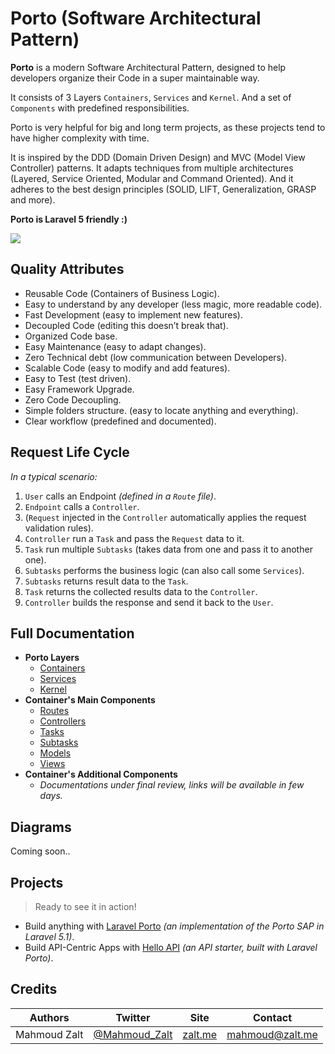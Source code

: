 # Porto (Software Architectural Pattern)

**Porto** is a modern Software Architectural Pattern, designed to help developers organize their Code in a super maintainable way.

It consists of 3 Layers `Containers`, `Services` and `Kernel`. And a set of `Components` with predefined responsibilities.

Porto is very helpful for big and long term projects, as these projects tend to have higher complexity with time.

It is inspired by the DDD (Domain Driven Design) and MVC (Model View Controller) patterns.
It adapts techniques from multiple architectures (Layered, Service Oriented, Modular and Command Oriented). 
And it adheres to the best design principles (SOLID, LIFT, Generalization, GRASP and more).

**Porto is Laravel 5 friendly :)**

![](https://s31.postimg.org/v0tfzzevf/Porto_Logo.png)

## Quality Attributes

- Reusable Code (Containers of Business Logic).
- Easy to understand by any developer (less magic, more readable code).
- Fast Development (easy to implement new features).
- Decoupled Code (editing this doesn’t break that).
- Organized Code base.
- Easy Maintenance (easy to adapt changes).
- Zero Technical debt (low communication between Developers).
- Scalable Code (easy to modify and add features).
- Easy to Test (test driven).
- Easy Framework Upgrade.
- Zero Code Decoupling.
- Simple folders structure. (easy to locate anything and everything).
- Clear workflow (predefined and documented).


## Request Life Cycle

*In a typical scenario:*

1. `User` calls an Endpoint *(defined in a `Route` file)*.
2. `Endpoint` calls a `Controller`.
3. (`Request` injected in the `Controller` automatically applies the request validation rules).
4. `Controller` run a `Task` and pass the `Request` data to it.
5. `Task` run multiple `Subtasks` (takes data from one and pass it to another one).
6. `Subtasks` performs the business logic (can also call some `Services`).
7. `Subtasks` returns result data to the `Task`.
8. `Task` returns the collected results data to the `Controller`.
9. `Controller` builds the response and send it back to the `User`.

## Full Documentation


- **Porto Layers**
	- [Containers](https://laravel-porto.readme.io/docs/containers)
	- [Services](https://laravel-porto.readme.io/docs/services)
	- [Kernel](https://laravel-porto.readme.io/docs/kernel)
- **Container's Main Components**
	- [Routes](https://laravel-porto.readme.io/docs/routes)
	- [Controllers](https://laravel-porto.readme.io/docs/controllers)
	- [Tasks](https://laravel-porto.readme.io/docs/tasks)
	- [Subtasks](https://laravel-porto.readme.io/docs/subtasks)
	- [Models](https://laravel-porto.readme.io/docs/models)
	- [Views](https://laravel-porto.readme.io/docs/views)
- **Container's Additional Components**
	- *Documentations under final review, links will be available in few days.*

<!--	
	- [Requests](https://laravel-porto.readme.io/docs/requests)
	- [Repositories](https://laravel-porto.readme.io/docs/repositories)
	- [Providers](https://laravel-porto.readme.io/docs/providers)
	- [Middlewares](https://laravel-porto.readme.io/docs/middlewares)
	- [Policies](https://laravel-porto.readme.io/docs/policies)
	- [Events](https://laravel-porto.readme.io/docs/events)
	- [Exceptions](https://laravel-porto.readme.io/docs/exceptions)
	- [Tests](https://laravel-porto.readme.io/docs/tests)
	- [Migrations](https://laravel-porto.readme.io/docs/migrations)
	- [Transformers](https://laravel-porto.readme.io/docs/transformers)
	- [Criterias](https://laravel-porto.readme.io/docs/criterias)
	- [Jobs](https://laravel-porto.readme.io/docs/jobs)
	- [Commands](https://laravel-porto.readme.io/docs/commands)
	- [Consols](https://laravel-porto.readme.io/docs/consols)
	- [Factories](https://laravel-porto.readme.io/docs/factories)
	- [Seeders](https://laravel-porto.readme.io/docs/seeders)
-->

## Diagrams

Coming soon..

## Projects

> Ready to see it in action!

- Build anything with [Laravel Porto](https://github.com/Mahmoudz/laravel-porto) *(an implementation of the Porto SAP in Laravel 5.1)*.
- Build API-Centric Apps with [Hello API](https://github.com/Mahmoudz/Hello-API) *(an API starter, built with Laravel Porto)*.




## Credits

| Authors      | Twitter                                           | Site                      | Contact         |
|--------------|---------------------------------------------------|---------------------------|-----------------|
| Mahmoud Zalt | [@Mahmoud_Zalt](https://twitter.com/Mahmoud_Zalt) | [zalt.me](http://zalt.me) | mahmoud@zalt.me |


